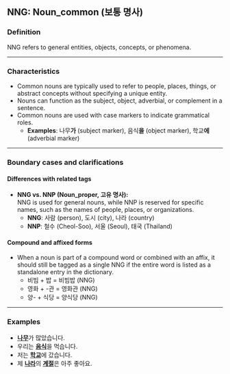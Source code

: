 ## NNG: Noun_common (보통 명사)

### Definition
NNG refers to general entities, objects, concepts, or phenomena.

---

### Characteristics
- Common nouns are typically used to refer to people, places, things, or abstract concepts without specifying a unique entity.
- Nouns can function as the subject, object, adverbial, or complement in a sentence.
- Common nouns are used with case markers to indicate grammatical roles.  
  - **Examples**: 나무**가** (subject marker), 음식**을** (object marker), 학교**에** (adverbial marker)

---

### Boundary cases and clarifications

#### Differences with related tags
- **NNG vs. NNP (Noun_proper, 고유 명사):**  
  NNG is used for general nouns, while NNP is reserved for specific names, such as the names of people, places, or organizations.  
  - **NNG**: 사람 (person), 도시 (city), 나라 (country)  
  - **NNP**: 철수 (Cheol-Soo), 서울 (Seoul), 태국 (Thailand)  

#### Compound and affixed forms
- When a noun is part of a compound word or combined with an affix, it should still be tagged as a single NNG if the entire word is listed as a standalone entry in the dictionary.  
  - 비빔 + 밥 = 비빔밥 (NNG)  
  - 영화 + -관 = 영화관 (NNG)  
  - 양- + 식당 = 양식당 (NNG)  

---

### Examples

- <ins>**나무**</ins>가 많았습니다.  
- 우리는 <ins>**음식**</ins>을 먹습니다.  
- 저는 <ins>**학교**</ins>에 갔습니다.  
- 제 <ins>**나라**</ins>의 <ins>**계절**</ins>은 아주 좋아요. 
